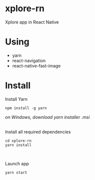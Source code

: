 # xplore-rn
Xplore app in React Native

# Using
- yarn
- react-navigation
- react-native-fast-image

# Install
Install Yarn
```
npm install -g yarn
```

*on Windows, download yarn installer .msi*
<br><br>

Install all required dependencies
```
cd xplore-rn
yarn install
```
<br>

Launch app
```
yarn start
```
